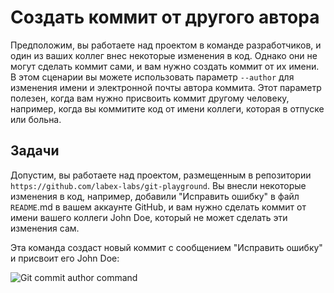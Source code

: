 # Создать коммит от другого автора

Предположим, вы работаете над проектом в команде разработчиков, и один из ваших коллег внес некоторые изменения в код. Однако они не могут сделать коммит сами, и вам нужно создать коммит от их имени. В этом сценарии вы можете использовать параметр `--author` для изменения имени и электронной почты автора коммита. Этот параметр полезен, когда вам нужно присвоить коммит другому человеку, например, когда вы коммитите код от имени коллеги, которая в отпуске или больна.

## Задачи

Допустим, вы работаете над проектом, размещенным в репозитории `https://github.com/labex-labs/git-playground`. Вы внесли некоторые изменения в код, например, добавили "Исправить ошибку" в файл `README`.md в вашем аккаунте GitHub, и вам нужно сделать коммит от имени вашего коллеги John Doe, который не может сделать эти изменения сам.

Эта команда создаст новый коммит с сообщением "Исправить ошибку" и присвоит его John Doe:

![Git commit author command](../assets/challenge-commit-set-author-step1-1.png)
